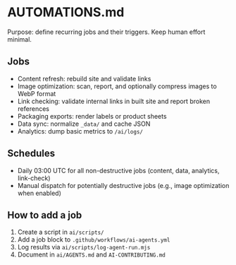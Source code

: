 # AUTOMATIONS.md

Purpose: define recurring jobs and their triggers. Keep human effort minimal.

## Jobs
- Content refresh: rebuild site and validate links
- Image optimization: scan, report, and optionally compress images to WebP format
- Link checking: validate internal links in built site and report broken references
- Packaging exports: render labels or product sheets
- Data sync: normalize `_data/` and cache JSON
- Analytics: dump basic metrics to `/ai/logs/`

## Schedules
- Daily 03:00 UTC for all non-destructive jobs (content, data, analytics, link-check)
- Manual dispatch for potentially destructive jobs (e.g., image optimization when enabled)

## How to add a job
1. Create a script in `ai/scripts/`
2. Add a job block to `.github/workflows/ai-agents.yml`
3. Log results via `ai/scripts/log-agent-run.mjs`
4. Document in `ai/AGENTS.md` and `AI-CONTRIBUTING.md`
